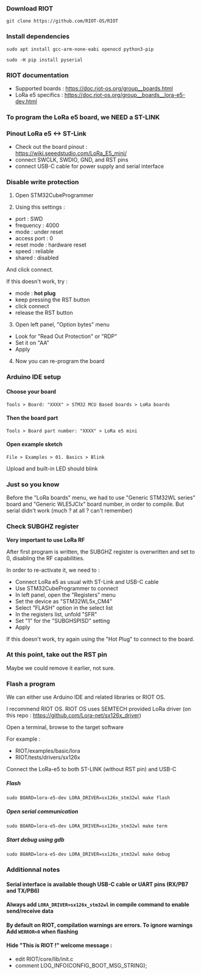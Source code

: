 ### Download RIOT
```
git clone https://github.com/RIOT-OS/RIOT
```

### Install dependencies
```
sudo apt install gcc-arm-none-eabi openocd python3-pip

sudo -H pip install pyserial
```

### RIOT documentation
- Supported boards : https://doc.riot-os.org/group__boards.html
- LoRa e5 specifics : https://doc.riot-os.org/group__boards__lora-e5-dev.html


### To program the LoRa e5 board, we NEED a ST-LINK


### Pinout LoRa e5 <-> ST-Link
- Check out the board pinout : https://wiki.seeedstudio.com/LoRa_E5_mini/
- connect SWCLK, SWDIO, GND, and RST pins
- connect USB-C cable for power supply and serial interface


### Disable write protection

1) Open STM32CubeProgrammer

2) Using this settings :
- port : SWD
- frequency : 4000
- mode :  under reset
- access port : 0
- reset mode : hardware reset
- speed : reliable
- shared : disabled

And click connect.

If this doesn't work, try :
- mode : **hot plug**
- keep pressing the RST button
- click connect
- release the RST button



3) Open left panel, "Option bytes" menu

- Look for "Read Out Protection" or "RDP"
- Set it on "AA"
- Apply

4) Now you can re-program the board


### Arduino IDE setup

#### Choose your board
```
Tools > Board: "XXXX" > STM32 MCU Based boards > LoRa boards
```
#### Then the board part
```
Tools > Board part number: "XXXX" > LoRa e5 mini
```

#### Open example sketch
```
File > Examples > 01. Basics > Blink
```

Upload and built-in LED should blink


### Just so you know

Before the "LoRa boards" menu, we had to use "Generic STM32WL series" board and "Generic WLE5JCIx" board number, in order to compile.
But serial didn't work (much ? at all ? can't remember)



### Check SUBGHZ register

**Very important to use LoRa RF**

After first program is written, the SUBGHZ register is overwritten and set to 0, disabling the RF capabilities.

In order to re-activate it, we need to :

- Connect LoRa e5 as usual with ST-Link and USB-C cable
- Use STM32CubeProgrammer to connect
- In left panel, open the "Registers" menu
- Set the device as "STM32WL5x_CM4" 
- Select "FLASH" option in the select list
- In the registers list, unfold "SFR"
- Set "1" for the "SUBGHSPISD" setting
- Apply


If this doesn't work, try again using the "Hot Plug" to connect to the board.



### At this point, take out the RST pin

Maybe we could remove it earlier, not sure.


### Flash a program

We can either use Arduino IDE and related libraries or RIOT OS.

I recommend RIOT OS.
RIOT OS uses SEMTECH provided LoRa driver (on this repo : https://github.com/Lora-net/sx126x_driver)


Open a terminal, browse to the target software

For example : 
- RIOT/examples/basic/lora
- RIOT/tests/drivers/sx126x

Connect the LoRa-e5 to both ST-LINK (without RST pin) and USB-C

##### Flash
```
sudo BOARD=lora-e5-dev LORA_DRIVER=sx126x_stm32wl make flash
```
##### Open serial communication
```
sudo BOARD=lora-e5-dev LORA_DRIVER=sx126x_stm32wl make term
```

##### Start debug using gdb
```
sudo BOARD=lora-e5-dev LORA_DRIVER=sx126x_stm32wl make debug
```

### Additionnal notes

#### Serial interface is available though USB-C cable or UART pins (RX/PB7 and TX/PB6)

#### Always add `LORA_DRIVER=sx126x_stm32wl` in compile command to enable send/receive data

#### By default on RIOT, compilation warnings are errors. To ignore warnings Add `WERROR=0` when flashing

#### Hide "This is RIOT !" welcome message :
- edit RIOT/core/lib/init.c
- comment LOG_INFO(CONFIG_BOOT_MSG_STRING);

